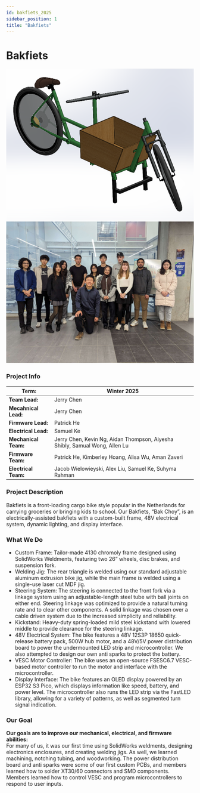 ```yaml
---
id: bakfiets_2025
sidebar_position: 1
title: "Bakfiets"
---
```


# Bakfiets

![Electric Bike](./img/bakfiets.png)
![Electric Bike Team](./img/bakfiets_team.png)

### Project Info

| **Term:** | Winter 2025 |
| -------------------- | --------------------------------------------------------------------------|
| **Team Lead:**       | Jerry Chen |
| **Mecahnical Lead:** | Jerry Chen |
| **Firmware Lead:** | Patrick He |
| **Electrical Lead:** | Samuel Ke |
| **Mechanical Team:** | Jerry Chen, Kevin Ng, Aidan Thompson, Aiyesha Shibly, Samual Wong, Allen Lu |
| **Firmware Team:** | Patrick He, Kimberley Hoang, Alisa Wu, Aman Zaveri |
| **Electrical Team:** | Jacob Wielowieyski, Alex Liu, Samuel Ke, Suhyma Rahman |


### Project Description

Bakfiets is a front-loading cargo bike style popular in the Netherlands for carrying groceries or bringing kids to school. Our Bakfiets, “Bak Choy”, is an electrically-assisted bakfiets with a custom-built frame, 48V electrical system, dynamic lighting, and display interface.

### What We Do
- Custom Frame: Tailor-made 4130 chromoly frame designed using SolidWorks Weldments, featuring two 26” wheels, disc brakes, and suspension fork.
- Welding Jig: The rear triangle is welded using our standard adjustable aluminum extrusion bike jig, while the main frame is welded using a single-use laser cut MDF jig.
- Steering System: The steering is connected to the front fork via a linkage system using an adjustable-length steel tube with ball joints on either end. Steering linkage was optimized to provide a natural turning rate and to clear other components. A solid linkage was chosen over a cable driven system due to the increased simplicity and reliability.
- Kickstand: Heavy-duty spring-loaded mild steel kickstand with lowered middle to provide clearance for the steering linkage.
- 48V Electrical System: The bike features a 48V 12S3P 18650 quick-release battery pack, 500W hub motor, and a 48V/5V power distribution board to power the undermounted LED strip and microcontroller. We also attempted to design our own anti sparks to protect the battery.
- VESC Motor Controller: The bike uses an open-source FSESC6.7 VESC-based motor controller to run the motor and interface with the microcontroller.
- Display Interface: The bike features an OLED display powered by an ESP32 S3 Pico, which displays information like speed, battery, and power level. The microcontroller also runs the LED strip via the FastLED library, allowing for a variety of patterns, as well as segmented turn signal indication. 

### Our Goal

**Our goals are to improve our mechanical, electrical, and firmware abilities:**\
For many of us, it was our first time using SolidWorks weldments, designing electronics enclosures, and creating welding jigs. As well, we learned machining, notching tubing, and woodworking. The power distribution board and anti sparks were some of our first custom PCBs, and members learned how to solder XT30/60 connectors and SMD components. Members learned how to control VESC and program microcontrollers to respond to user inputs.